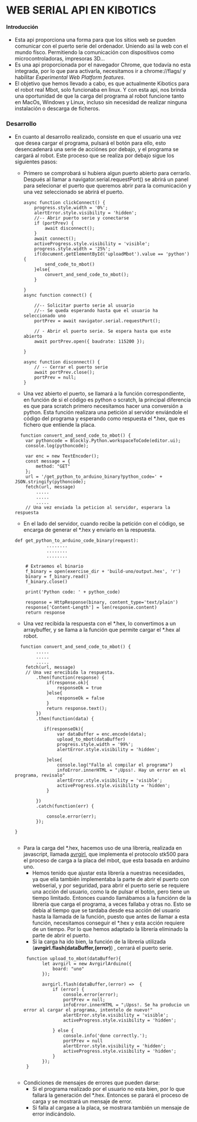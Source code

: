 #                   WEB SERIAL API EN KIBOTICS
#### Introducción
- Esta api proporciona una forma para que los sitios web se pueden comunicar con el puerto serie del ordenador. Uniendo asi la web con el mundo físco. Permitiendo la comunicación con dispositivos como microcontroladoras, impresoras 3D...   
- Es una api proporcionada por el navegador Chrome, que todavía no esta integrada, por lo que para activarla, necesitamos ir a chrome://flags/ y habilitar *Experimental Web Platform features*.   
- El objetivo que hemos llevado a cabo, es que actualmente Kibotics para el robot real Mbot, solo funcionaba en linux. Y con esta api, nos brinda una oportunidad de que la carga del programa al robot funcione tanto en MacOs, Windows y Linux, incluso sin necesidad de realizar ninguna instalación o descarga de ficheros.   

### Desarrollo
- En cuanto al desarrollo realizado, consiste en que el usuario una vez que desea cargar el programa, pulsará el botón para ello, esto desencadenará una serie de acciónes por debajo, y el programa se cargará al robot. Este proceso que se realiza por debajo sigue los siguientes pasos: 
    - Primero se comprobará si hubiera algun puerto abierto para cerrarlo. Después al llamar a navigator.serial.requestPort() se abrirá un panel para selecionar el puerto que queremos abrir para la comunicación y una vez seleccionado se abrirá el puerto.   
        ```
        async function clickConnect() {
            progress.style.width = '0%';
            alertError.style.visibility = 'hidden';
            //-- Abrir puerto serie y conectarse
            if (portPrev) {
                await disconnect();
            }
            await connect();
            activeProgress.style.visibility = 'visible';
            progress.style.width = '25%';
            if(document.getElementById('uploadMbot').value == 'python'){
                send_code_to_mbot()
            }else{
                convert_and_send_code_to_mbot();
            }

        }
        async function connect() {
    
            //-- Solicitar puerto serie al usuario
            //-- Se queda esperando hasta que el usuario ha seleccionado uno
            portPrev = await navigator.serial.requestPort();
    
            // - Abrir el puerto serie. Se espera hasta que este abierto
            await portPrev.open({ baudrate: 115200 });
    
        }
       
       async function disconnect() {
            // -- Cerrar el puerto serie
            await portPrev.close();
            portPrev = null;
        }
       ```     
    - Una vez abierto el puerto, se llamará a la función correspondiente, en función de si el código es python o scratch, la principal diferencia es que para scratch primero necesitamos hacer una conversión a python. Esta función realizara una petición al servidor enviándole el código del programa y esperando como respuesta el *.hex, que es fichero que entiende la placa.     
    ```   
      function convert_and_send_code_to_mbot() {
        var pythoncode = Blockly.Python.workspaceToCode(editor.ui);
        console.log(pythoncode);

        var enc = new TextEncoder();
        const message = {
            method: "GET"
        };
        url = '/get_python_to_arduino_binary?python_code=' + JSON.stringify(pythoncode);
        fetch(url, message)
            .....
            .....
            .....
        // Una vez enviada la peticion al servidor, esperara la respuesta
    ```   
    - En el lado del servidor, cuando recibe la petición con el código, se encarga de generar el *.hex y enviarlo en la respuesta.     
    ```   
    def get_python_to_arduino_code_binary(request):
                ........
                ........
                ........
        
        # Extraemos el binario
        f_binary = open(exercise_dir + 'build-uno/output.hex', 'r')
        binary = f_binary.read()
        f_binary.close()

        print('Python code: ' + python_code)
    
        response = HttpResponse(binary, content_type='text/plain')
        response['Content-Length'] = len(response.content)
        return response
    ```   
  
    - Una vez recibida la respuesta con el *.hex, lo convertimos a un arraybuffer, y se llama a la función que permite cargar el *.hex al robot.  
    ```   
      function convert_and_send_code_to_mbot() {
            .....
            .....
            .....
        fetch(url, message)
        // Una vez erecibida la respuesta.
            .then(function(response) {
                if(response.ok){
                    responseOk = true
                }else{
                    responseOk = false
                }
                return response.text();
            })
            .then(function(data) {

               if(responseOk){
                    var dataBuffer = enc.encode(data);
                    upload_to_mbot(dataBuffer)
                    progress.style.width = '99%';
                    alertError.style.visibility = 'hidden';

                }else{
                    console.log("Fallo al compilar el programa")
                    infoError.innerHTML = "¡Upss!. Hay un error en el programa, revisalo"
                    alertError.style.visibility = 'visible';
                    activeProgress.style.visibility = 'hidden';
                }

            })
            .catch(function(err) {

                console.error(err);
            });

    }
        
    ```   
  - Para la carga del *.hex, hacemos uso de una librería, realizada en javascript, llamada [avrgirl](https://github.com/noopkat/avrgirl-arduino), que implementa el protocolo stk500 para el proceso de carga a la placa del mbot, que esta basada en arduino uno.   
     - Hemos tenido que ajustar esta librería a nuestras necesidades, ya que ella también implementaba la parte de abrir el puerto con webserial, y por seguridad, para abrir el puerto serie se requiere una acción del usuario, como la de pulsar el botón, pero tiene un tiempo limitado. Entonces cuando llamábamos a la funciónn de la librería que carga el programa, a veces fallaba y otras no. Esto se debía al tiempo que se tardaba desde esa acción del usuario hasta la llamada de la función, puesto que antes de llamar a esta función, necesitamos conseguir el *.hex y esta acción requiere de un tiempo. Por lo que hemos adaptado la librería eliminado la parte de abrir el puerto.
     - Si la carga ha ido bien, la función de la librería utilizada (**avrgirl.flash(dataBuffer,(error)**) , cerrará el puerto serie.
     ```   
      function upload_to_mbot(dataBuffer){
            let avrgirl = new AvrgirlArduino({
                board: "uno"
            });
    
            avrgirl.flash(dataBuffer,(error) =>  {
                if (error) {
                    console.error(error);
                    portPrev = null;
                    infoError.innerHTML = "¡Upss!. Se ha producio un error al cargar el programa, intentelo de nuevo!"
                    alertError.style.visibility = 'visible';
                    activeProgress.style.visibility = 'hidden';
    
                } else {
                    console.info('done correctly.');
                    portPrev = null
                    alertError.style.visibility = 'hidden';
                    activeProgress.style.visibility = 'hidden';
                }
            });
      }
        
     ```   
     
  * Condiciones de mensajes de errores que pueden darse:
    - Si el programa realizado por el usuario no esta bien, por lo que fallará la generación del *.hex. Entonces se parará el proceso de carga y se mostrará un mensaje de error.
    - Si falla al cargase a la placa, se mostrara también un mensaje de error indicándolo.
   
    
    
  